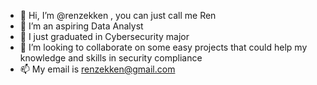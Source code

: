 - 👋 Hi, I’m @renzekken , you can just call me Ren
- 👀 I’m an aspiring Data Analyst
- 🌱 I just graduated in Cybersecurity major
- 💞️ I’m looking to collaborate on some easy projects that could help my knowledge and skills in security compliance
- 📫 My email is renzekken@gmail.com

<!---
renzekken/renzekken is a ✨ special ✨ repository because its `README.md` (this file) appears on your GitHub profile.
You can click the Preview link to take a look at your changes.
--->
